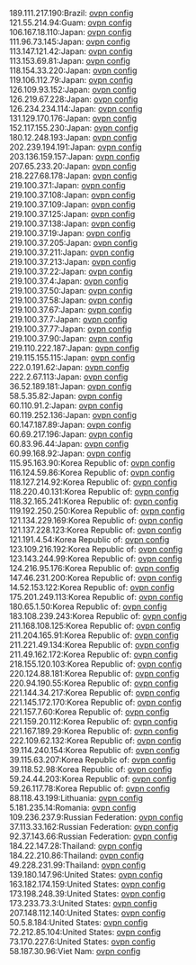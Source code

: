189.111.217.190:Brazil: [ovpn config](vpn/189_111_217_190.ovpn)  
121.55.214.94:Guam: [ovpn config](vpn/121_55_214_94.ovpn)  
106.167.18.110:Japan: [ovpn config](vpn/106_167_18_110.ovpn)  
111.96.73.145:Japan: [ovpn config](vpn/111_96_73_145.ovpn)  
113.147.121.42:Japan: [ovpn config](vpn/113_147_121_42.ovpn)  
113.153.69.81:Japan: [ovpn config](vpn/113_153_69_81.ovpn)  
118.154.33.220:Japan: [ovpn config](vpn/118_154_33_220.ovpn)  
119.106.112.79:Japan: [ovpn config](vpn/119_106_112_79.ovpn)  
126.109.93.152:Japan: [ovpn config](vpn/126_109_93_152.ovpn)  
126.219.67.228:Japan: [ovpn config](vpn/126_219_67_228.ovpn)  
126.234.234.114:Japan: [ovpn config](vpn/126_234_234_114.ovpn)  
131.129.170.176:Japan: [ovpn config](vpn/131_129_170_176.ovpn)  
152.117.155.230:Japan: [ovpn config](vpn/152_117_155_230.ovpn)  
180.12.248.193:Japan: [ovpn config](vpn/180_12_248_193.ovpn)  
202.239.194.191:Japan: [ovpn config](vpn/202_239_194_191.ovpn)  
203.136.159.157:Japan: [ovpn config](vpn/203_136_159_157.ovpn)  
207.65.233.20:Japan: [ovpn config](vpn/207_65_233_20.ovpn)  
218.227.68.178:Japan: [ovpn config](vpn/218_227_68_178.ovpn)  
219.100.37.1:Japan: [ovpn config](vpn/219_100_37_1.ovpn)  
219.100.37.108:Japan: [ovpn config](vpn/219_100_37_108.ovpn)  
219.100.37.109:Japan: [ovpn config](vpn/219_100_37_109.ovpn)  
219.100.37.125:Japan: [ovpn config](vpn/219_100_37_125.ovpn)  
219.100.37.138:Japan: [ovpn config](vpn/219_100_37_138.ovpn)  
219.100.37.19:Japan: [ovpn config](vpn/219_100_37_19.ovpn)  
219.100.37.205:Japan: [ovpn config](vpn/219_100_37_205.ovpn)  
219.100.37.211:Japan: [ovpn config](vpn/219_100_37_211.ovpn)  
219.100.37.213:Japan: [ovpn config](vpn/219_100_37_213.ovpn)  
219.100.37.22:Japan: [ovpn config](vpn/219_100_37_22.ovpn)  
219.100.37.4:Japan: [ovpn config](vpn/219_100_37_4.ovpn)  
219.100.37.50:Japan: [ovpn config](vpn/219_100_37_50.ovpn)  
219.100.37.58:Japan: [ovpn config](vpn/219_100_37_58.ovpn)  
219.100.37.67:Japan: [ovpn config](vpn/219_100_37_67.ovpn)  
219.100.37.7:Japan: [ovpn config](vpn/219_100_37_7.ovpn)  
219.100.37.77:Japan: [ovpn config](vpn/219_100_37_77.ovpn)  
219.100.37.90:Japan: [ovpn config](vpn/219_100_37_90.ovpn)  
219.110.222.187:Japan: [ovpn config](vpn/219_110_222_187.ovpn)  
219.115.155.115:Japan: [ovpn config](vpn/219_115_155_115.ovpn)  
222.0.191.62:Japan: [ovpn config](vpn/222_0_191_62.ovpn)  
222.2.67.113:Japan: [ovpn config](vpn/222_2_67_113.ovpn)  
36.52.189.181:Japan: [ovpn config](vpn/36_52_189_181.ovpn)  
58.5.35.82:Japan: [ovpn config](vpn/58_5_35_82.ovpn)  
60.110.91.2:Japan: [ovpn config](vpn/60_110_91_2.ovpn)  
60.119.252.136:Japan: [ovpn config](vpn/60_119_252_136.ovpn)  
60.147.187.89:Japan: [ovpn config](vpn/60_147_187_89.ovpn)  
60.69.217.196:Japan: [ovpn config](vpn/60_69_217_196.ovpn)  
60.83.96.44:Japan: [ovpn config](vpn/60_83_96_44.ovpn)  
60.99.168.92:Japan: [ovpn config](vpn/60_99_168_92.ovpn)  
115.95.163.90:Korea Republic of: [ovpn config](vpn/115_95_163_90.ovpn)  
116.124.59.86:Korea Republic of: [ovpn config](vpn/116_124_59_86.ovpn)  
118.127.214.92:Korea Republic of: [ovpn config](vpn/118_127_214_92.ovpn)  
118.220.40.131:Korea Republic of: [ovpn config](vpn/118_220_40_131.ovpn)  
118.32.165.241:Korea Republic of: [ovpn config](vpn/118_32_165_241.ovpn)  
119.192.250.250:Korea Republic of: [ovpn config](vpn/119_192_250_250.ovpn)  
121.134.229.169:Korea Republic of: [ovpn config](vpn/121_134_229_169.ovpn)  
121.137.228.123:Korea Republic of: [ovpn config](vpn/121_137_228_123.ovpn)  
121.191.4.54:Korea Republic of: [ovpn config](vpn/121_191_4_54.ovpn)  
123.109.216.192:Korea Republic of: [ovpn config](vpn/123_109_216_192.ovpn)  
123.143.244.99:Korea Republic of: [ovpn config](vpn/123_143_244_99.ovpn)  
124.216.95.176:Korea Republic of: [ovpn config](vpn/124_216_95_176.ovpn)  
147.46.231.200:Korea Republic of: [ovpn config](vpn/147_46_231_200.ovpn)  
14.52.153.122:Korea Republic of: [ovpn config](vpn/14_52_153_122.ovpn)  
175.201.249.113:Korea Republic of: [ovpn config](vpn/175_201_249_113.ovpn)  
180.65.1.50:Korea Republic of: [ovpn config](vpn/180_65_1_50.ovpn)  
183.108.239.243:Korea Republic of: [ovpn config](vpn/183_108_239_243.ovpn)  
211.168.108.125:Korea Republic of: [ovpn config](vpn/211_168_108_125.ovpn)  
211.204.165.91:Korea Republic of: [ovpn config](vpn/211_204_165_91.ovpn)  
211.221.49.134:Korea Republic of: [ovpn config](vpn/211_221_49_134.ovpn)  
211.49.162.172:Korea Republic of: [ovpn config](vpn/211_49_162_172.ovpn)  
218.155.120.103:Korea Republic of: [ovpn config](vpn/218_155_120_103.ovpn)  
220.124.88.181:Korea Republic of: [ovpn config](vpn/220_124_88_181.ovpn)  
220.94.190.55:Korea Republic of: [ovpn config](vpn/220_94_190_55.ovpn)  
221.144.34.217:Korea Republic of: [ovpn config](vpn/221_144_34_217.ovpn)  
221.145.172.170:Korea Republic of: [ovpn config](vpn/221_145_172_170.ovpn)  
221.157.7.60:Korea Republic of: [ovpn config](vpn/221_157_7_60.ovpn)  
221.159.20.112:Korea Republic of: [ovpn config](vpn/221_159_20_112.ovpn)  
221.167.189.29:Korea Republic of: [ovpn config](vpn/221_167_189_29.ovpn)  
222.109.62.132:Korea Republic of: [ovpn config](vpn/222_109_62_132.ovpn)  
39.114.240.154:Korea Republic of: [ovpn config](vpn/39_114_240_154.ovpn)  
39.115.63.207:Korea Republic of: [ovpn config](vpn/39_115_63_207.ovpn)  
39.118.52.98:Korea Republic of: [ovpn config](vpn/39_118_52_98.ovpn)  
59.24.44.203:Korea Republic of: [ovpn config](vpn/59_24_44_203.ovpn)  
59.26.117.78:Korea Republic of: [ovpn config](vpn/59_26_117_78.ovpn)  
88.118.43.199:Lithuania: [ovpn config](vpn/88_118_43_199.ovpn)  
5.181.235.14:Romania: [ovpn config](vpn/5_181_235_14.ovpn)  
109.236.237.9:Russian Federation: [ovpn config](vpn/109_236_237_9.ovpn)  
37.113.33.162:Russian Federation: [ovpn config](vpn/37_113_33_162.ovpn)  
92.37.143.66:Russian Federation: [ovpn config](vpn/92_37_143_66.ovpn)  
184.22.147.28:Thailand: [ovpn config](vpn/184_22_147_28.ovpn)  
184.22.210.86:Thailand: [ovpn config](vpn/184_22_210_86.ovpn)  
49.228.231.99:Thailand: [ovpn config](vpn/49_228_231_99.ovpn)  
139.180.147.96:United States: [ovpn config](vpn/139_180_147_96.ovpn)  
163.182.174.159:United States: [ovpn config](vpn/163_182_174_159.ovpn)  
173.198.248.39:United States: [ovpn config](vpn/173_198_248_39.ovpn)  
173.233.73.3:United States: [ovpn config](vpn/173_233_73_3.ovpn)  
207.148.112.140:United States: [ovpn config](vpn/207_148_112_140.ovpn)  
50.5.8.184:United States: [ovpn config](vpn/50_5_8_184.ovpn)  
72.212.85.104:United States: [ovpn config](vpn/72_212_85_104.ovpn)  
73.170.227.6:United States: [ovpn config](vpn/73_170_227_6.ovpn)  
58.187.30.96:Viet Nam: [ovpn config](vpn/58_187_30_96.ovpn)  
